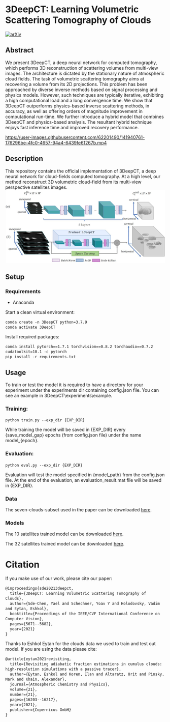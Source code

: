 # 3DeepCT: Learning Volumetric Scattering Tomography of Clouds
[![arXiv](https://img.shields.io/static/v1?label=ICCV2021&message=3DeepCT&color=blueviolet)](https://openaccess.thecvf.com/content/ICCV2021/papers/Sde-Chen_3DeepCT_Learning_Volumetric_Scattering_Tomography_of_Clouds_ICCV_2021_paper.pdf)
## Abstract
We present 3DeepCT, a deep neural network for computed tomography, which performs 3D reconstruction of scattering volumes from multi-view images. 
The architecture is dictated by the stationary nature of atmospheric cloud fields.
The task of volumetric scattering tomography aims at recovering a volume from its 2D projections. This problem has been approached by diverse inverse methods based on signal processing and physics models. However, such techniques are typically iterative, exhibiting a high computational load and a long convergence time.
We show that 3DeepCT outperforms physics-based inverse scattering methods, in  accuracy, as well as offering orders of magnitude improvement in computational run-time. We further introduce a hybrid model that combines 3DeepCT and physics-based analysis. The resultant hybrid technique enjoys fast inference time and improved recovery performance.

https://user-images.githubusercontent.com/62201490/141940761-176296be-4fc0-4657-94a4-6439fe61267b.mp4

## Description
This repository contains the official implementation of 3DeepCT, a deep neural network for cloud-fields computed tomography.
At a high level, our method reconstruct 3D volumetric cloud-field from its multi-view perspective satellites images.
![net_architecture](net_architecture.JPG)


## Setup
### Requirements
* Anaconda

Start a clean virtual environment:

```
conda create -n 3DeepCT python=3.7.9
conda activate 3DeepCT
```

Install required packages:
```
conda install pytorch==1.7.1 torchvision==0.8.2 torchaudio==0.7.2 cudatoolkit=10.1 -c pytorch
pip install -r requirements.txt
```

## Usage
To train or test the model it is required to have a directory for your experiment under the experiments dir containing config.json file.
You can see an example in 3DeepCT\experiments\example.
 ### Training:
 
 `python train.py --exp_dir {EXP_DIR}`
 
 While training the model will be saved in {EXP_DIR} every {save_model_gap} epochs (from config.json file) under the name model_{epoch}.
 
 ### Evaluation:
 
 `python eval.py --exp_dir {EXP_DIR}`
 
 Evaluation will test the model specified in {model_path} from the config.json file.
 At the end of the evaluation, an evaluation_result.mat file will be saved in {EXP_DIR}.

### Data
The seven-clouds-subset used in the paper can be downloaded [here](https://drive.google.com/file/d/1_gLSckMLtNRd5yKovigAHyXg-dmDKR0Y/view?usp=sharing).

### Models
The 10 satellites trained model can be downloaded [here](https://drive.google.com/file/d/1Lks_o1bsw67PXZYRzXjLkH12X6yY8O9j/view?usp=sharing).

The 32 satellites trained model can be downloaded [here](https://drive.google.com/file/d/1hyASgf0WMyOAJfXR6NBnmd_SizBVk2H0/view?usp=sharing).


# Citation
If you make use of our work, please cite our paper:

```
@inproceedings{sde20213deepct,
  title={3DeepCT: Learning Volumetric Scattering Tomography of Clouds},
  author={Sde-Chen, Yael and Schechner, Yoav Y and Holodovsky, Vadim and Eytan, Eshkol},
  booktitle={Proceedings of the IEEE/CVF International Conference on Computer Vision},
  pages={5671--5682},
  year={2021}
}
```

Thanks to Eshkol Eytan for the clouds data we used to train and test out model.
If you are using the data please cite:
```
@article{eytan2021revisiting,
  title={Revisiting adiabatic fraction estimations in cumulus clouds: high-resolution simulations with a passive tracer},
  author={Eytan, Eshkol and Koren, Ilan and Altaratz, Orit and Pinsky, Mark and Khain, Alexander},
  journal={Atmospheric Chemistry and Physics},
  volume={21},
  number={21},
  pages={16203--16217},
  year={2021},
  publisher={Copernicus GmbH}
}
```


